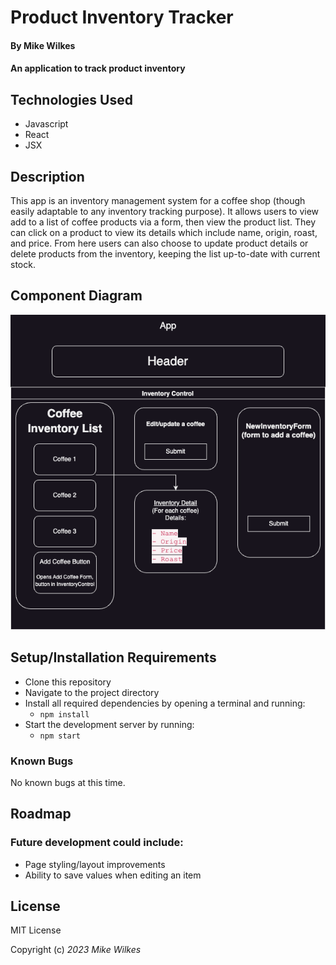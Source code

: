# Product Inventory Tracker

#### By Mike Wilkes

#### An application to track product inventory

## Technologies Used

* Javascript
* React
* JSX

## Description
This app is an inventory management system for a coffee shop (though easily adaptable to any inventory tracking purpose). It allows users to view add to a list of coffee products via a form, then view the product list. They can click on a product to view its details which include name, origin, roast, and price. From here users can also choose to update product details or delete products from the inventory, keeping the list up-to-date with current stock.

## Component Diagram 
![Component Diagram](/Diagram.drawio.png)
## Setup/Installation Requirements

* Clone this repository
* Navigate to the project directory
* Install all required dependencies by opening a terminal and running:
  * `npm install`
* Start the development server by running:
  * `npm start`

### Known Bugs
No known bugs at this time.

## Roadmap
### Future development could include:
* Page styling/layout improvements
* Ability to save values when editing an item

## License

MIT License

Copyright (c) _2023_ _Mike Wilkes_ 